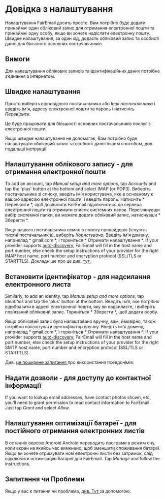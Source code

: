 # Довідка з налаштування

Налаштування FairEmail досить просте. Вам потрібно буде додати принаймні один обліковий запис для отримання електронної пошти та принаймні одну особу, якщо ви хочете надіслати електронну пошту. Швидке налаштування, за один хід, додасть обліковий запис та особисті данні для більшості основних постачальників.

## Вимоги

Для налаштування облікових записів та ідентифікаційних даних потрібне з’єднання з Інтернетом.

## Швидке налаштування

Просто виберіть відповідного постачальника або *Інші постачальники* і введіть ім'я, адресу електронної пошти та пароль і натисніть *Перевірити*.

Це буде працювати для більшості основних постачальників послуг з електронної пошти.

Якщо швидке налаштування не допомагає, Вам потрібно буде налаштувати обліковий запис та особисті данні іншим способом, див. подальші інструкції.

## Налаштування облікового запису - для отримання електронної пошти

To add an account, tap *Manual setup and more options*, tap *Accounts* and tap the 'plus' button at the bottom and select IMAP (or POP3). Виберіть постачальника зі списку, введіть ім’я користувача, яке в основному є вашою адресою електронної пошти, і введіть пароль. Натисніть * Перевірити *, щоб дозволити FairEmail підключитися до сервера електронної пошти та отримати список системних папок. Переглянувши вибір системної папки, ви можете додати обліковий запис, натиснувши * Зберегти *.

Якщо вашого постачальника немає в списку провайдерів (існують тисячі постачальників), виберіть *Користувача*. Введіть ім'я домену, наприклад * gmail.com *, і торкніться * Отримати налаштування *. If your provider supports [auto-discovery](https://tools.ietf.org/html/rfc6186), FairEmail will fill in the host name and port number, else check the setup instructions of your provider for the right IMAP host name, port number and encryption protocol (SSL/TLS or STARTTLS). Докладніше про це див. [ тут ](https://github.com/M66B/FairEmail/blob/master/FAQ.md#authorizing-accounts).

## Встановити ідентифікатор - для надсилання електронного листа

Similarly, to add an identity, tap *Manual setup and more options*, tap *Identities* and tap the 'plus' button at the bottom. Введіть ім’я, яке потрібно відобразити в адресі електронної пошти, яку ви надсилаєте, і виберіть пов’язаний обліковий запис. Торкніться * Зберегти *, щоб додати особу.

Якщо обліковий запис було налаштовано вручну, вам, ймовірно, також потрібно налаштувати ідентифікатор вручну. Введіть ім'я домену, наприклад * gmail.com *, і торкніться * Отримати налаштування *. If your provider supports [auto-discovery](https://tools.ietf.org/html/rfc6186), FairEmail will fill in the host name and port number, else check the setup instructions of your provider for the right SMTP host name, port number and encryption protocol (SSL/TLS or STARTTLS).

Див. [ це поширене запитання ](https://github.com/M66B/FairEmail/blob/master/FAQ.md#FAQ9) про використання псевдонімів.

## Надати дозволи - для доступу до контактної інформації

If you want to lookup email addresses, have contact photos shown, etc, you'll need to grant permission to read contact information to FairEmail. Just tap *Grant* and select *Allow*.

## Налаштування оптимізації батареї - для постійного отримання електронних листів

В останніх версіях Android Android переводить програми в режим сну, коли екран на якийсь час вимкнено, щоб зменшити споживання батареї. Якщо ви хочете отримувати нові електронні листи без затримок, слід відключити оптимізацію батареї для FairEmail. Tap *Manage* and follow the instructions.

## Запитання чи Проблеми

Якщо у вас є питання чи проблема, [ див. Тут ](https://github.com/M66B/FairEmail/blob/master/FAQ.md) за допомогою.